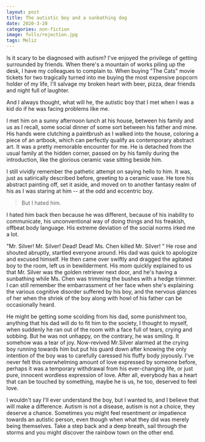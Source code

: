 ```yaml
---
layout: post
title: The autistic boy and a sunbathing dog
date: 2020-3-20
categories: non-fiction
image: fulls/rejection.jpg
tags: Meliz
---
```

Is it scary to be diagnosed with autism? I've enjoyed the privilege of getting surrounded by friends. When there's a mountain of works piling up the desk, I have my colleagues to complain to. When buying "The Cats" movie tickets for two tragically turned into me buying the most expensive popcorn holder of my life, I'll salvage my broken heart with beer, pizza, dear friends and night full of laughter. 

And I always thought, what will he, the autistic boy that I met when I was a kid do if he was facing problems like me.

I met him on a sunny afternoon lunch at his house, between his family and us as I recall, some social dinner of some sort between his father and mine. His hands were clutching a paintbrush as I walked into the house, coloring a piece of an artbook, which can perfectly qualify as contemporary abstract art. It was a pretty memorable encounter for me. He is detached from the usual family at the hidden corner, passed on by his family during the introduction, like the glorious ceramic vase sitting beside him.

I still vividly remember the pathetic attempt on saying hello to him. It was, just as satirically described before, greeting to a ceramic vase. He tore his abstract painting off, set it aside, and moved on to another fantasy realm of his as I was staring at him -- at the odd and eccentric boy.

> But I hated him.

I hated him back then because he was different, because of his inability to communicate, his unconventional way of doing things and his freakish, offbeat body language. His extreme deviation of the social norms irked me a lot.

"Mr. Silver! Mr. Silver! Dead! Dead! Ms. Chen killed Mr. Silver! " He rose and shouted abruptly, startled everyone around. His dad was quick to apologize and excused himself. He then came over swiftly and dragged the agitated boy to the room, left us in bewilderment. His mom quickly explained to us that Mr. Silver was the golden retriever next door, and he's having a sunbathing while Ms. Chen was trimming the bushes with a hedge trimmer. I can still remember the embarrassment of her face when she's explaining the various cognitive disorder suffered by his boy, and the nervous glances of her when the shriek of the boy along with howl of his father can be occasionally heard.

He might be getting some scolding from his dad, some punishment too, anything that his dad will do to fit him to the society, I thought to myself, when suddenly he ran out of the room with a face full of tears, crying and sobbing. But he was not unhappy, on the contrary, he was smiling. It somehow was a tear of joy. Now-revived Mr.Silver alarmed at the crying boy running towards him but put his guard down after knowing the only intention of the boy was to carefully caressed his fluffy body joyously. I've never felt this overwhelming amount of love expressed by someone before, perhaps it was a temporary withdrawal from his ever-changing life, or just pure, innocent wordless expression of love. After all, everybody has a heart that can be touched by something, maybe he is us, he too, deserved to feel love.

I wouldn't say I'll ever understand the boy, but I wanted to, and I believe that will make a difference. Autism is not a disease, autism is not a choice, they deserve a chance. Sometimes you might feel resentment or impatience towards an autistic person, even though when what they did was merely being themselves. Take a step back and a deep breath, sail through the storms and you might discover the rainbow town on the other end.
